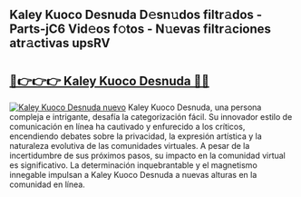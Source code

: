 ## Kaley Kuoco Desnuda D𝚎sn𝚞dos filtr𝚊dos - Parts-jC6 Vid𝚎os f𝚘tos - N𝚞evas filtr𝚊ciones atr𝚊ctivas upsRV

# <h2><a href="http://mb7axj.tromn.icu/?c=Kaley+Kuoco+Desnuda">🔗👉👉👉 Kaley Kuoco Desnuda 🔗🔗</a></h2>

[![Kaley Kuoco Desnuda nuevo](https://i.imgur.com/pEAQMta.gif)](http://mb7axj.tromn.icu/?c=Kaley+Kuoco+Desnuda)
Kaley Kuoco Desnuda, una persona compleja e intrigante, desafía la categorización fácil. Su innovador estilo de comunicación en línea ha cautivado y enfurecido a los críticos, encendiendo debates sobre la privacidad, la expresión artística y la naturaleza evolutiva de las comunidades virtuales. A pesar de la incertidumbre de sus próximos pasos, su impacto en la comunidad virtual es significativo. La determinación inquebrantable y el magnetismo innegable impulsan a Kaley Kuoco Desnuda a nuevas alturas en la comunidad en línea.
